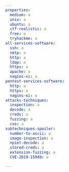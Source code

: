 ```yaml
---
properties:
  medium: a
  unix: a
  ubuntu: a
  ctf-realistic: a
  free: a
  tryhackme: a
all-services-software:
  ssh: a
  smtp: a
  http: a
  ldap: a
  https: a
  apache: a
  nagios-xi: a
pentest-services-software:
  http: a
  https: a
  nagios-xi: a
attacks-techniques:
  inspection: a
  decode: a
  creds: a
  fuzzing: a
  cve: a
subtechniques-spoiler:
  number-to-ascii: a
  image-inspection: a
  npiet-decode: a
  stored-creds: a
  extension-fuzzing: a
  CVE-2019-15949: a

---
```


